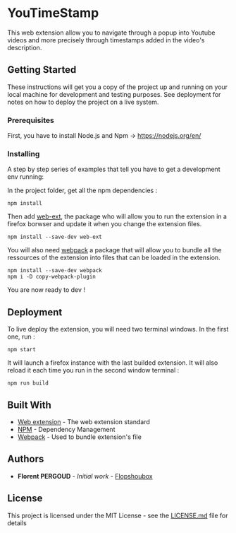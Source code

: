 # YouTimeStamp

This web extension allow you to navigate through a popup into Youtube videos and more precisely through timestamps added in the video's description.

## Getting Started

These instructions will get you a copy of the project up and running on your local machine for development and testing purposes. See deployment for notes on how to deploy the project on a live system.

### Prerequisites

First, you have to install Node.js and Npm -> https://nodejs.org/en/

### Installing

A step by step series of examples that tell you have to get a development env running:

In the project folder, get all the npm dependencies :
```
npm install
```

Then add [web-ext](https://developer.mozilla.org/en-US/Add-ons/WebExtensions/Getting_started_with_web-ext), the package who will allow you to run the extension in a firefox borwser and update it when you change the extension files.

```
npm install --save-dev web-ext
```

You will also need [webpack](https://webpack.js.org/) a package that will allow you to bundle all the ressources of the extension into files that can be loaded in the extension.

```
npm install --save-dev webpack
npm i -D copy-webpack-plugin
```

You are now ready to dev !

## Deployment

To live deploy the extension, you will need two terminal windows.
In the first one, run :
```
npm start
```

It will launch a firefox instance with the last builded extension. It will also reload it each time you run in the second window terminal :

```
npm run build
```

## Built With

* [Web extension](https://developer.mozilla.org/en-US/Add-ons/WebExtensions) - The web extension standard
* [NPM](https://www.npmjs.com/) - Dependency Management
* [Webpack](https://webpack.js.org/) - Used to bundle extension's file


## Authors

* **Florent PERGOUD** - *Initial work* - [Flopshoubox](https://github.com/flopshoubox)


## License

This project is licensed under the MIT License - see the [LICENSE.md](LICENSE.md) file for details


